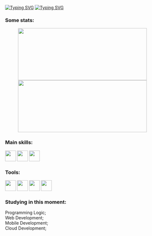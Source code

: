 [![Typing SVG](https://readme-typing-svg.herokuapp.com/?color=e6e6e6&size=35&center=true&vCenter=true&width=1000&lines=Good+Night!;I'm+Lucas+and+I'm+16+years+old;Be+Welcome+to+my+github!+:%29)](https://git.io/typing-svg)
[![Typing SVG](https://readme-typing-svg.herokuapp.com/?color=e6e6e6&size=15&center=true&vCenter=true&width=1000&lines=Boa+Noite!;Me+chamo+Lucas+e+tenho+16+anos;Seja+bem+Vindo+ao+meu+github!+:%29)](https://git.io/typing-svg)

### Some stats:
<center>
  <div>
    <img height="170em" width="420em" src="https://github-readme-stats.vercel.app/api?username=LuRSousa&show_icons=true&theme=dark">
    <img height="170em" width="420em" src="https://github-readme-stats.vercel.app/api/top-langs/?username=LuRSousa&layout=compact&theme=dark">
  </div>
</center>

### Main skills:
<div>
  <img height="35em" width="35em" src="https://cdn.jsdelivr.net/gh/devicons/devicon/icons/css3/css3-original.svg" />
  <img height="35em" width="35em" src="https://cdn.jsdelivr.net/gh/devicons/devicon/icons/html5/html5-original.svg" />
  <img height="35em" width="35em" src="https://cdn.jsdelivr.net/gh/devicons/devicon@latest/icons/javascript/javascript-original.svg" />
</div>

### Tools:
<div>
  <img height="35em" width="35em" src="https://cdn.jsdelivr.net/gh/devicons/devicon/icons/windows8/windows8-original.svg" />
  <img height="35em" width="35em" src="https://cdn.jsdelivr.net/gh/devicons/devicon/icons/vscode/vscode-original.svg" />
  <img height="35em" width="35em" src="https://cdn.jsdelivr.net/gh/devicons/devicon/icons/figma/figma-original.svg" />
  <img height="35em" width="35em" src="https://cdn.jsdelivr.net/gh/devicons/devicon@latest/icons/github/github-original.svg" />    
</div>

### Studying in this moment:
Programming Logic; <br>
Web Development; <br>
Mobile Development; <br>
Cloud Development; 
